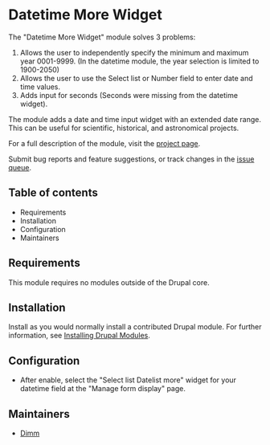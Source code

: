 # Datetime More Widget

The "Datetime More Widget" module solves 3 problems:

1. Allows the user to independently specify the minimum and maximum year
   0001-9999. (In the datetime module, the year selection is limited to
   1900-2050)
1. Allows the user to use the Select list or Number field to enter date and
   time values.
1. Adds input for seconds (Seconds were missing from the datetime widget).

The module adds a date and time input widget with an extended date range.
This can be useful for scientific, historical, and astronomical projects.

For a full description of the module, visit the
[project page](https://www.drupal.org/project/datetime_more).

Submit bug reports and feature suggestions, or track changes in the
[issue queue](https://www.drupal.org/project/issues/datetime_more).


## Table of contents

- Requirements
- Installation
- Configuration
- Maintainers


## Requirements

This module requires no modules outside of the Drupal core.


## Installation

Install as you would normally install a contributed Drupal module. For further
information, see
[Installing Drupal Modules](https://www.drupal.org/docs/extending-drupal/installing-drupal-modules).


## Configuration

- After enable, select the "Select list Datelist more" widget for your datetime
  field at the "Manage form display" page.


## Maintainers

- [Dimm](https://www.drupal.org/u/dimm)
